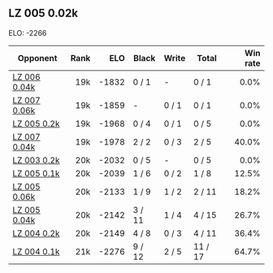 ## LZ 005 0.02k ##

ELO: -2266

Opponent | Rank | ELO | Black | Write | Total | Win rate
---------|-----:|----:|-------|-------|-------|-------:
[LZ 006 0.04k](LZ%20006%200.04k.md) | 19k | -1832 | 0 / 1 | - | 0 / 1 | 0.0%
[LZ 007 0.06k](LZ%20007%200.06k.md) | 19k | -1859 | - | 0 / 1 | 0 / 1 | 0.0%
[LZ 005 0.2k](LZ%20005%200.2k.md) | 19k | -1968 | 0 / 4 | 0 / 1 | 0 / 5 | 0.0%
[LZ 007 0.04k](LZ%20007%200.04k.md) | 19k | -1978 | 2 / 2 | 0 / 3 | 2 / 5 | 40.0%
[LZ 003 0.2k](LZ%20003%200.2k.md) | 20k | -2032 | 0 / 5 | - | 0 / 5 | 0.0%
[LZ 005 0.1k](LZ%20005%200.1k.md) | 20k | -2039 | 1 / 6 | 0 / 2 | 1 / 8 | 12.5%
[LZ 005 0.06k](LZ%20005%200.06k.md) | 20k | -2133 | 1 / 9 | 1 / 2 | 2 / 11 | 18.2%
[LZ 005 0.04k](LZ%20005%200.04k.md) | 20k | -2142 | 3 / 11 | 1 / 4 | 4 / 15 | 26.7%
[LZ 004 0.2k](LZ%20004%200.2k.md) | 20k | -2149 | 4 / 8 | 0 / 3 | 4 / 11 | 36.4%
[LZ 004 0.1k](LZ%20004%200.1k.md) | 21k | -2276 | 9 / 12 | 2 / 5 | 11 / 17 | 64.7%
